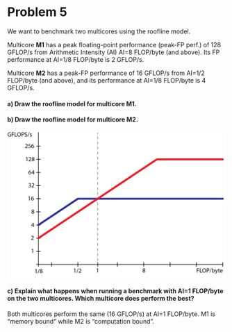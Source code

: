 # Problem 5

We want to benchmark two multicores using the roofline model.

Multicore **M1** has a peak floating-point performance (peak-FP perf.) of 128 GFLOP/s from Arithmetic Intensity (AI) AI=8 FLOP/byte (and above). Its FP performance at AI=1/8 FLOP/byte is 2 GFLOP/s.

Multicore **M2** has a peak-FP performance of 16 GFLOP/s from AI=1/2 FLOP/byte (and above), and its performance at AI=1/8 FLOP/byte is 4 GFLOP/s.

#### a) Draw the roofline model for multicore M1.
#### b) Draw the roofline model for multicore M2.

![Alt text](img/roofline_ex15_p5.png)

#### c) Explain what happens when running a benchmark with AI=1 FLOP/byte on the two multicores. Which multicore does perform the best?

Both multicores perform the same (16 GFLOP/s) at AI=1 FLOP/byte. M1 is “memory bound” while M2 is “computation bound”.